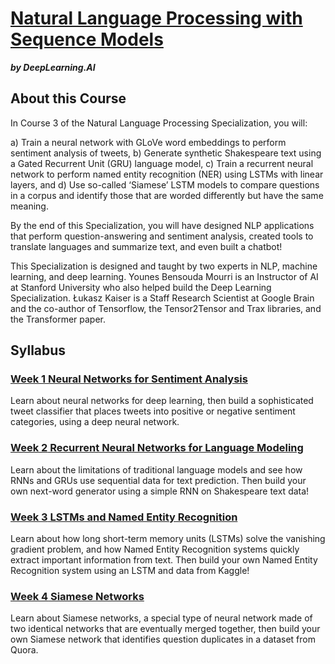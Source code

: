 # [Natural Language Processing with Sequence Models](./https://www.coursera.org/learn/sequence-models-in-nlp/home/info)
***by DeepLearning.AI***

## About this Course
In Course 3 of the Natural Language Processing Specialization, you will:

a) Train a neural network with GLoVe word embeddings to perform sentiment analysis of tweets,
b) Generate synthetic Shakespeare text using a Gated Recurrent Unit (GRU) language model,
c) Train a recurrent neural network to perform named entity recognition (NER) using LSTMs with linear layers, and 
d) Use so-called ‘Siamese’ LSTM models to compare questions in a corpus and identify those that are worded differently but have the same meaning.

By the end of this Specialization, you will have designed NLP applications that perform question-answering and sentiment analysis, created tools to translate languages and summarize text, and even built a chatbot!

This Specialization is designed and taught by two experts in NLP, machine learning, and deep learning. Younes Bensouda Mourri is an Instructor of AI at Stanford University who also helped build the Deep Learning Specialization. Łukasz Kaiser is a Staff Research Scientist at Google Brain and the co-author of Tensorflow, the Tensor2Tensor and Trax libraries, and the Transformer paper.

## Syllabus
### [**Week 1** Neural Networks for Sentiment Analysis](./Week1/README.md)
Learn about neural networks for deep learning, then build a sophisticated tweet classifier that places tweets into positive or negative sentiment categories, using a deep neural network.

### [**Week 2** Recurrent Neural Networks for Language Modeling](./Week2/README.md)
Learn about the limitations of traditional language models and see how RNNs and GRUs use sequential data for text prediction. Then build your own next-word generator using a simple RNN on Shakespeare text data!

### [**Week 3** LSTMs and Named Entity Recognition](./Week3/README.md)
Learn about how long short-term memory units (LSTMs) solve the vanishing gradient problem, and how Named Entity Recognition systems quickly extract important information from text. Then build your own Named Entity Recognition system using an LSTM and data from Kaggle!

### [**Week 4** Siamese Networks](./Week4/README.md)
Learn about Siamese networks, a special type of neural network made of two identical networks that are eventually merged together, then build your own Siamese network that identifies question duplicates in a dataset from Quora.
